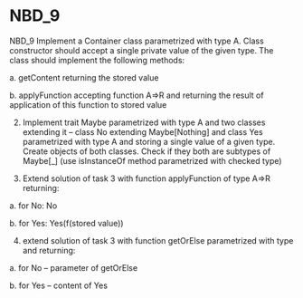 # NBD_9
NBD_9
Implement a Container class parametrized with type A. Class constructor should accept a single private value of the given type. The class should implement the following methods:

a. getContent returning the stored value

b. applyFunction accepting function A=>R and returning the result of application of this function to stored value

2.  Implement trait Maybe parametrized with type A and two classes extending it – class No extending Maybe[Nothing] and class Yes parametrized with type A and storing a single value of a given type. Create objects of both classes. Check if they both are subtypes of Maybe[_] (use isInstanceOf method parametrized with checked type)

3.  Extend solution of task 3 with function applyFunction of type A=>R returning:

a. for No: No

b. for Yes: Yes(f(stored value))

4. extend solution of task 3 with function getOrElse parametrized with type and returning:

a. for No – parameter of getOrElse

b. for Yes – content of Yes
